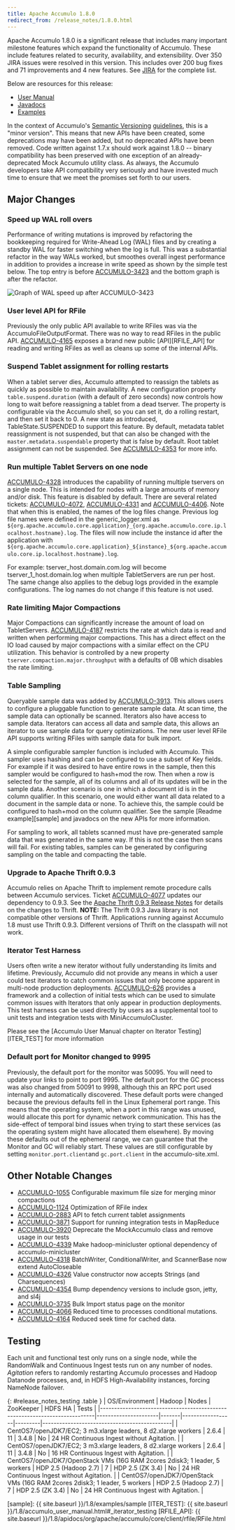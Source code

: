 ```yaml
---
title: Apache Accumulo 1.8.0
redirect_from: /release_notes/1.8.0.html
---
```


Apache Accumulo 1.8.0 is a significant release that includes many important
milestone features which expand the functionality of Accumulo. These include
features related to security, availability, and extensibility. Over
350 JIRA issues were resolved in this version. This includes over
200 bug fixes and 71 improvements and 4 new features. See [JIRA][JIRA_180]
for the complete list.

Below are resources for this release:

* [User Manual](/1.8/accumulo_user_manual.html)
* [Javadocs](/1.8/apidocs)
* [Examples](/1.8/examples)

In the context of Accumulo's [Semantic Versioning][semver] [guidelines][api],
this is a "minor version". This means that new APIs have been created, some
deprecations may have been added, but no deprecated APIs have been removed.
Code written against 1.7.x should work against 1.8.0 -- binary compatibility
has been preserved with one exception of an already-deprecated Mock Accumulo
utility class. As always, the Accumulo developers take API compatibility
very seriously and have invested much time to ensure that we meet the promises set forth to our users.

## Major Changes

### Speed up WAL roll overs

Performance of writing mutations is improved by refactoring the
bookkeeping required for Write-Ahead Log (WAL) files and by creating a
standby WAL for faster switching when the log is full. This was a
substantial refactor in the way WALs worked, but smoothes overall
ingest performance in addition to provides a increase in write speed
as shown by the simple test below. The top entry is before
[ACCUMULO-3423][ACCUMULO-3423] and the bottom graph is after the
refactor.

![Graph of WAL speed up after ACCUMULO-3423][IMG-3423]

### User level API for RFile

Previously the only public API available to write RFiles was via the AccumuloFileOutputFormat. There was no way to read RFiles in the public
API. [ACCUMULO-4165][ACCUMULO-4165] exposes a brand new public [API][RFILE_API] for reading and writing RFiles as well as cleans up some of the internal APIs.

### Suspend Tablet assignment for rolling restarts

When a tablet server dies, Accumulo attempted to reassign the tablets as quickly as possible to maintain availability.
A new configuration property `table.suspend.duration` (with a default of zero seconds) now controls how long to wait before reassigning
a tablet from a dead tserver. The property is configurable via the
Accumulo shell, so you can set it, do a rolling restart, and then
set it back to 0. A new state as introduced, TableState.SUSPENDED to support this feature. By default, metadata tablet
reassignment is not suspended, but that can also be changed with the `master.metadata.suspendable` property that is false by
default. Root tablet assignment can not be suspended. See [ACCUMULO-4353] for more info.

### Run multiple Tablet Servers on one node

[ACCUMULO-4328] introduces the capability of running multiple tservers on a single node. This is intended for nodes with a large
amounts of memory and/or disk. This feature is disabled by default. There are several related tickets: [ACCUMULO-4072], [ACCUMULO-4331]
and [ACCUMULO-4406]. Note that when this is enabled, the names of the log files change. Previous log file names were defined in the
generic_logger.xml as `${org.apache.accumulo.core.application}_{org.apache.accumulo.core.ip.localhost.hostname}.log`.
The files will now include the instance id after the application with
`${org.apache.accumulo.core.application}_${instance}_${org.apache.accumulo.core.ip.localhost.hostname}.log`.

For example: tserver_host.domain.com.log will become tserver_1_host.domain.log when multiple TabletServers
are run per host. The same change also applies to the debug logs provided in the example configurations. The log
names do not change if this feature is not used.

### Rate limiting Major Compactions

Major Compactions can significantly increase the amount of load on
TabletServers. [ACCUMULO-4187] restricts the rate at which data is
read and written when performing major compactions. This has a direct
effect on the IO load caused by major compactions with a similar
effect on the CPU utilization. This behavior is controlled by a new
property `tserver.compaction.major.throughput` with a defaults of 0B
which disables the rate limiting.

### Table Sampling

Queryable sample data was added by [ACCUMULO-3913].  This allows users to configure a pluggable
function to generate sample data.  At scan time, the sample data can optionally be scanned.
Iterators also have access to sample data.  Iterators can access all data and sample data, this
allows an iterator to use sample data for query optimizations.  The new user level RFile API
supports writing RFiles with sample data for bulk import.

A simple configurable sampler function is included with Accumulo.  This sampler uses hashing and
can be configured to use a subset of Key fields.  For example if it was desired to have entire rows
in the sample, then this sampler would be configured to hash+mod the row.   Then when a row is
selected for the sample, all of its columns and all of its updates will be in the sample data.
Another scenario is one in which a document id is in the column qualifier.  In this scenario, one
would either want all data related to a document in the sample data or none.  To achieve this, the
sample could be configured to hash+mod on the column qualifier.  See the sample [Readme
example][sample] and javadocs on the new APIs for more information.

For sampling to work, all tablets scanned must have pre-generated sample data that was generated in
the same way.  If this is not the case then scans will fail.  For existing tables, samples can be
generated by configuring sampling on the table and compacting the table.

### Upgrade to Apache Thrift 0.9.3

Accumulo relies on Apache Thrift to implement remote procedure calls
between Accumulo services. Ticket [ACCUMULO-4077][ACCUMULO-4077]
updates our dependency to 0.9.3. See the
[Apache Thrift 0.9.3 Release Notes][THRIFT-0.9.3-RN] for details on
the changes to Thrift.  **NOTE:** The Thrift 0.9.3 Java library is not
compatible other versions of Thrift. Applications running against Accumulo
1.8 must use Thrift 0.9.3. Different versions of Thrift on the classpath
will not work.

### Iterator Test Harness

Users often write a new iterator without fully understanding its limits and lifetime. Previously, Accumulo did
not provide any means in which a user could test iterators to catch common issues that only become apparent
in multi-node production deployments. [ACCUMULO-626] provides a framework and a collection of initial tests
which can be used to simulate common issues with Iterators that only appear in production deployments. This test
harness can be used directly by users as a supplemental tool to unit tests and integration tests with MiniAccumuloCluster.

Please see the [Accumulo User Manual chapter on Iterator Testing][ITER_TEST] for more information

### Default port for Monitor changed to 9995

Previously, the default port for the monitor was 50095. You will need to update your links to point to port 9995. The default
port for the GC process was also changed from 50091 to 9998, although this an RPC port used internally and automatically discovered.
These default ports were changed because the previous defaults fell in the Linux Ephemeral port range. This means that the operating
system, when a port in this range was unused, would allocate this port for dynamic network communication. This has the side-effect of
temporal bind issues when trying to start these services (as the operating
system might have allocated them elsewhere). By moving these
defaults out of the ephemeral range, we can guarantee that the Monitor and GC
will reliably start. These values are still configurable by setting
`monitor.port.client`and `gc.port.client` in the accumulo-site.xml.


## Other Notable Changes

 * [ACCUMULO-1055] Configurable maximum file size for merging minor compactions
 * [ACCUMULO-1124] Optimization of RFile index
 * [ACCUMULO-2883] API to fetch current tablet assignments
 * [ACCUMULO-3871] Support for running integration tests in MapReduce
 * [ACCUMULO-3920] Deprecate the MockAccumulo class and remove usage in our tests
 * [ACCUMULO-4339] Make hadoop-minicluster optional dependency of accumulo-minicluster
 * [ACCUMULO-4318] BatchWriter, ConditionalWriter, and ScannerBase now extend AutoCloseable
 * [ACCUMULO-4326] Value constructor now accepts Strings (and Charsequences)
 * [ACCUMULO-4354] Bump dependency versions to include gson, jetty, and sl4j
 * [ACCUMULO-3735] Bulk Import status page on the monitor
 * [ACCUMULO-4066] Reduced time to processes conditional mutations.
 * [ACCUMULO-4164] Reduced seek time for cached data.

## Testing

Each unit and functional test only runs on a single node, while the RandomWalk
and Continuous Ingest tests run on any number of nodes. *Agitation* refers to
randomly restarting Accumulo processes and Hadoop Datanode processes, and, in
HDFS High-Availability instances, forcing NameNode failover.

{: #release_notes_testing .table }
| OS/Environment                                                             | Hadoop               | Nodes | ZooKeeper        | HDFS HA | Tests                                        |
|----------------------------------------------------------------------------|----------------------|-------|------------------|---------|----------------------------------------------|
| CentOS7/openJDK7/EC2; 3 m3.xlarge leaders, 8 d2.xlarge workers             | 2.6.4                | 11    | 3.4.8            | No      | 24 HR Continuous Ingest without Agitation.  |
| CentOS7/openJDK7/EC2; 3 m3.xlarge leaders, 8 d2.xlarge workers             | 2.6.4                | 11    | 3.4.8            | No      | 16 HR Continuous Ingest with Agitation.     |
| CentOS7/openJDK7/OpenStack VMs (16G RAM 2cores 2disk3; 1 leader, 5 workers | HDP 2.5 (Hadoop 2.7) | 7     | HDP 2.5 (ZK 3.4) | No      | 24 HR Continuous Ingest without Agitation.  |
| CentOS7/openJDK7/OpenStack VMs (16G RAM 2cores 2disk3; 1 leader, 5 workers | HDP 2.5 (Hadoop 2.7) | 7     | HDP 2.5 (ZK 3.4) | No      | 24 HR Continuous Ingest with Agitation.     |

[ACCUMULO-1055]: https://issues.apache.org/jira/browse/ACCUMULO-1055
[ACCUMULO-1124]: https://issues.apache.org/jira/browse/ACCUMULO-1124
[ACCUMULO-2883]: https://issues.apache.org/jira/browse/ACCUMULO-2883
[ACCUMULO-3409]: https://issues.apache.org/jira/browse/ACCUMULO-3409
[ACCUMULO-3423]: https://issues.apache.org/jira/browse/ACCUMULO-3423
[ACCUMULO-3735]: https://issues.apache.org/jira/browse/ACCUMULO-3735
[ACCUMULO-3871]: https://issues.apache.org/jira/browse/ACCUMULO-3871
[ACCUMULO-3913]: https://issues.apache.org/jira/browse/ACCUMULO-3913
[ACCUMULO-3920]: https://issues.apache.org/jira/browse/ACCUMULO-3920
[ACCUMULO-4072]: https://issues.apache.org/jira/browse/ACCUMULO-4072
[ACCUMULO-4077]: https://issues.apache.org/jira/browse/ACCUMULO-4077
[ACCUMULO-4066]: https://issues.apache.org/jira/browse/ACCUMULO-4066
[ACCUMULO-4164]: https://issues.apache.org/jira/browse/ACCUMULO-4164
[ACCUMULO-4165]: https://issues.apache.org/jira/browse/ACCUMULO-4165
[ACCUMULO-4187]: https://issues.apache.org/jira/browse/ACCUMULO-4187
[ACCUMULO-4318]: https://issues.apache.org/jira/browse/ACCUMULO-4318
[ACCUMULO-4326]: https://issues.apache.org/jira/browse/ACCUMULO-4326
[ACCUMULO-4328]: https://issues.apache.org/jira/browse/ACCUMULO-4328
[ACCUMULO-4331]: https://issues.apache.org/jira/browse/ACCUMULO-4331
[ACCUMULO-4339]: https://issues.apache.org/jira/browse/ACCUMULO-4339
[ACCUMULO-4353]: https://issues.apache.org/jira/browse/ACCUMULO-4353
[ACCUMULO-4354]: https://issues.apache.org/jira/browse/ACCUMULO-4354
[ACCUMULO-4406]: https://issues.apache.org/jira/browse/ACCUMULO-4406
[ACCUMULO-626]: https://issues.apache.org/jira/browse/ACCUMULO-626
[IMG-3423]: https://issues.apache.org/jira/secure/attachment/12705402/WAL-slowdown-graphs.jpg "Graph of WAL speed up after ACCUMULO-3423"
[JIRA_180]: https://issues.apache.org/jira/secure/ReleaseNote.jspa?projectId=12312121&version=12329879
[THRIFT-0.9.3-RN]: https://github.com/apache/thrift/blob/0.9.3/CHANGES
[api]: https://github.com/apache/accumulo/blob/1.8/README.md#api
[semver]: http://semver.org
[sample]: {{ site.baseurl }}/1.8/examples/sample
[ITER_TEST]: {{ site.baseurl }}/1.8/accumulo_user_manual.html#_iterator_testing
[RFILE_API]: {{ site.baseurl }}/1.8/apidocs/org/apache/accumulo/core/client/rfile/RFile.html
